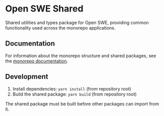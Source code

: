 # Open SWE Shared

Shared utilities and types package for Open SWE, providing common functionality used across the monorepo applications.

## Documentation

For information about the monorepo structure and shared packages, see the [monorepo documentation](https://docs.langchain.com/labs/swe/setup/monorepo).

## Development

1. Install dependencies: `yarn install` (from repository root)
2. Build the shared package: `yarn build` (from repository root)

The shared package must be built before other packages can import from it.

